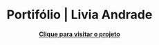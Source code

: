 <h1 align="center"> 
    <br> Portifólio | Livia Andrade
</h1>

<h4 align="center"><a href="#">Clique para visitar o projeto</a></h4>
